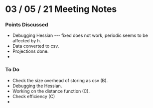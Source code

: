 # 03 / 05 / 21 Meeting Notes


### Points Discussed 
<!--- Important points that were discussed in the meeting. -->
- Debugging Hessian --- fixed does not work, periodic seems to be affected by h.
- Data converted to csv. 
- Projections done.
- 

### To Do 
<!--- Things to do until next meeting. -->
- Check the size overhead of storing as csv (B).
- Debugging the Hessian.
- Working on the distance function (C).
- Check efficiency (C)
-
